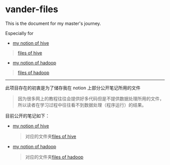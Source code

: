 # vander-files
This is the document for my master's journey.


Especially for 
- [my notion of hive](https://www.notion.so/vanderzhang/hive-11f142814e0b4e2aba96e682b42702e5)
> [files of hive](https://github.com/vander1997/vander-files/tree/master/hive)
- [my notion of hadoop](https://www.notion.so/vanderzhang/hadoop-555f5b1fb05e4bab841e515505b6a343)
> [files of hadoop](https://github.com/vander1997/vander-files/tree/master/hadoop)
-------
此项目存在的初衷是为了储存我在 notion 上部分公开笔记所用的文件
> 因为很多网上的教程往往会提供好多代码但是不提供数据处理所用的文件，所以读者在学习过程中往往看不到数据处理（程序运行）的结果。

目前公开的笔记如下：

- [my notion of hive](https://www.notion.so/vanderzhang/hive-11f142814e0b4e2aba96e682b42702e5)
  > 对应的文件夹[files of hive](https://github.com/vander1997/vander-files/tree/master/hive)

- [my notion of hadoop](https://www.notion.so/vanderzhang/hadoop-555f5b1fb05e4bab841e515505b6a343)
  > 对应的文件夹[files of hadoop](https://github.com/vander1997/vander-files/tree/master/hadoop)

